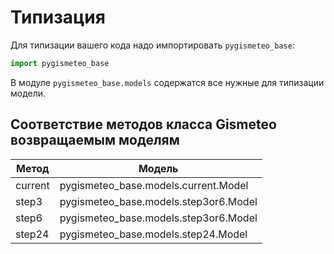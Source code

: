 # Типизация

Для типизации вашего кода надо импортировать `pygismeteo_base`:

```python
import pygismeteo_base
```

В модуле `pygismeteo_base.models` содержатся все нужные для типизации модели.

## Соответствие методов класса Gismeteo возвращаемым моделям

| Метод   | Модель                                |
| ------- | ------------------------------------- |
| current | pygismeteo_base.models.current.Model  |
| step3   | pygismeteo_base.models.step3or6.Model |
| step6   | pygismeteo_base.models.step3or6.Model |
| step24  | pygismeteo_base.models.step24.Model   |
